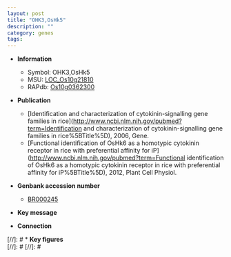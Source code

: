 ```yaml
---
layout: post
title: "OHK3,OsHk5"
description: ""
category: genes
tags: 
---
```


* **Information**  
    + Symbol: OHK3,OsHk5  
    + MSU: [LOC_Os10g21810](http://rice.plantbiology.msu.edu/cgi-bin/ORF_infopage.cgi?orf=LOC_Os10g21810)  
    + RAPdb: [Os10g0362300](http://rapdb.dna.affrc.go.jp/viewer/gbrowse_details/irgsp1?name=Os10g0362300)  

* **Publication**  
    + [Identification and characterization of cytokinin-signalling gene families in rice](http://www.ncbi.nlm.nih.gov/pubmed?term=Identification and characterization of cytokinin-signalling gene families in rice%5BTitle%5D), 2006, Gene.
    + [Functional identification of OsHk6 as a homotypic cytokinin receptor in rice with preferential affinity for iP](http://www.ncbi.nlm.nih.gov/pubmed?term=Functional identification of OsHk6 as a homotypic cytokinin receptor in rice with preferential affinity for iP%5BTitle%5D), 2012, Plant Cell Physiol.

* **Genbank accession number**  
    + [BR000245](http://www.ncbi.nlm.nih.gov/nuccore/BR000245)

* **Key message**  

* **Connection**  

[//]: # * **Key figures**  
[//]: # 
[//]: # 
